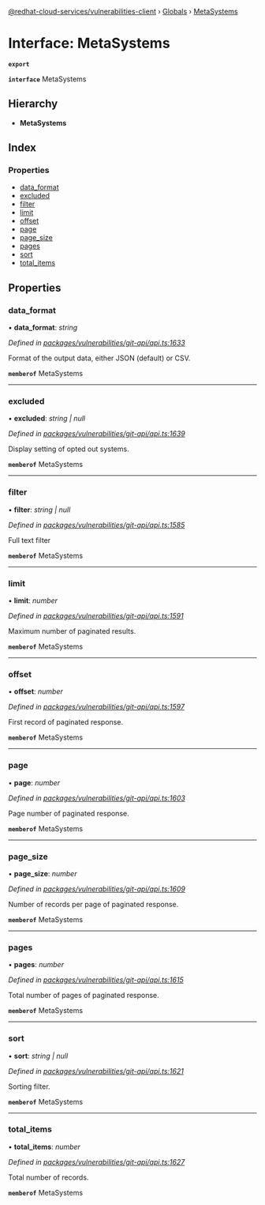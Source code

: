 [@redhat-cloud-services/vulnerabilities-client](../README.md) › [Globals](../globals.md) › [MetaSystems](metasystems.md)

# Interface: MetaSystems

**`export`** 

**`interface`** MetaSystems

## Hierarchy

* **MetaSystems**

## Index

### Properties

* [data_format](metasystems.md#data_format)
* [excluded](metasystems.md#excluded)
* [filter](metasystems.md#filter)
* [limit](metasystems.md#limit)
* [offset](metasystems.md#offset)
* [page](metasystems.md#page)
* [page_size](metasystems.md#page_size)
* [pages](metasystems.md#pages)
* [sort](metasystems.md#sort)
* [total_items](metasystems.md#total_items)

## Properties

###  data_format

• **data_format**: *string*

*Defined in [packages/vulnerabilities/git-api/api.ts:1633](https://github.com/RedHatInsights/javascript-clients/blob/master/packages/vulnerabilities/git-api/api.ts#L1633)*

Format of the output data, either JSON (default) or CSV.

**`memberof`** MetaSystems

___

###  excluded

• **excluded**: *string | null*

*Defined in [packages/vulnerabilities/git-api/api.ts:1639](https://github.com/RedHatInsights/javascript-clients/blob/master/packages/vulnerabilities/git-api/api.ts#L1639)*

Display setting of opted out systems.

**`memberof`** MetaSystems

___

###  filter

• **filter**: *string | null*

*Defined in [packages/vulnerabilities/git-api/api.ts:1585](https://github.com/RedHatInsights/javascript-clients/blob/master/packages/vulnerabilities/git-api/api.ts#L1585)*

Full text filter

**`memberof`** MetaSystems

___

###  limit

• **limit**: *number*

*Defined in [packages/vulnerabilities/git-api/api.ts:1591](https://github.com/RedHatInsights/javascript-clients/blob/master/packages/vulnerabilities/git-api/api.ts#L1591)*

Maximum number of paginated results.

**`memberof`** MetaSystems

___

###  offset

• **offset**: *number*

*Defined in [packages/vulnerabilities/git-api/api.ts:1597](https://github.com/RedHatInsights/javascript-clients/blob/master/packages/vulnerabilities/git-api/api.ts#L1597)*

First record of paginated response.

**`memberof`** MetaSystems

___

###  page

• **page**: *number*

*Defined in [packages/vulnerabilities/git-api/api.ts:1603](https://github.com/RedHatInsights/javascript-clients/blob/master/packages/vulnerabilities/git-api/api.ts#L1603)*

Page number of paginated response.

**`memberof`** MetaSystems

___

###  page_size

• **page_size**: *number*

*Defined in [packages/vulnerabilities/git-api/api.ts:1609](https://github.com/RedHatInsights/javascript-clients/blob/master/packages/vulnerabilities/git-api/api.ts#L1609)*

Number of records per page of paginated response.

**`memberof`** MetaSystems

___

###  pages

• **pages**: *number*

*Defined in [packages/vulnerabilities/git-api/api.ts:1615](https://github.com/RedHatInsights/javascript-clients/blob/master/packages/vulnerabilities/git-api/api.ts#L1615)*

Total number of pages of paginated response.

**`memberof`** MetaSystems

___

###  sort

• **sort**: *string | null*

*Defined in [packages/vulnerabilities/git-api/api.ts:1621](https://github.com/RedHatInsights/javascript-clients/blob/master/packages/vulnerabilities/git-api/api.ts#L1621)*

Sorting filter.

**`memberof`** MetaSystems

___

###  total_items

• **total_items**: *number*

*Defined in [packages/vulnerabilities/git-api/api.ts:1627](https://github.com/RedHatInsights/javascript-clients/blob/master/packages/vulnerabilities/git-api/api.ts#L1627)*

Total number of records.

**`memberof`** MetaSystems
